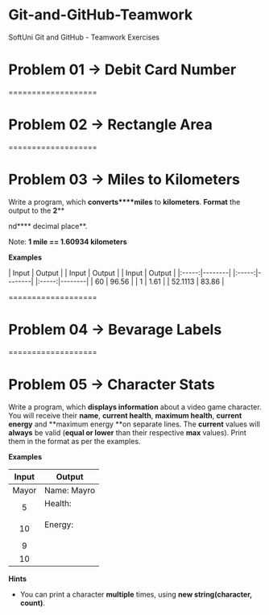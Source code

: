# Git-and-GitHub-Teamwork
SoftUni Git and GitHub - Teamwork Exercises

# Problem 01 -> Debit Card Number #

===================

# Problem 02 -> Rectangle Area #

===================

# Problem 03 -> Miles to Kilometers #
Write a program, which **converts****miles** to **kilometers**. **Format** the output to the **2****

nd**** decimal place**.

Note: **1 mile == 1.60934 kilometers**

**Examples**

| Input | Output |		| Input | Output |		| Input | Output |
|:-----:|--------| 		|:-----:|--------| 		|:-----:|--------|
| 60    | 96.56  |		| 1    | 1.61  |		| 52.1113    | 83.86  |

===================

# Problem 04 -> Bevarage Labels #

===================

# Problem 05 -> Character Stats #

Write a program, which **displays information** about a video game character. You will receive their **name**, **current health**, **maximum health**, **current energy** and **maximum energy **on separate lines. The **current** values will **always** be valid (**equal or lower** than their respective **max** values). Print them in the format as per the examples.

**Examples**

|  Input | Output                      |
|:------:|-----------------------------|
| Mayor  | Name: Mayro                 |
| 5      | Health: <p>||||||.....|</p> |
| 10     | Energy: <p>||||||||||.|</p> |
| 9      |                             |
| 10     |                             |


**Hints**

- You can print a character **multiple** times, using **new string(character, count)**.
